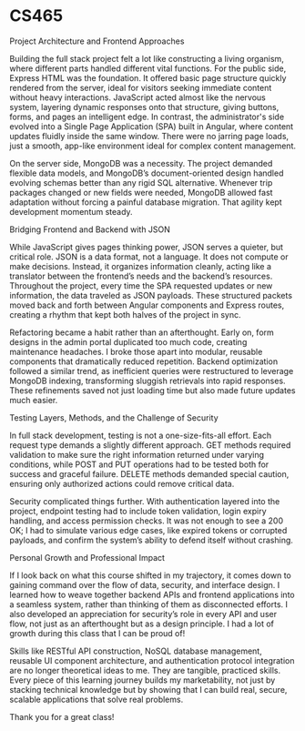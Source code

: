 # CS465
Project Architecture and Frontend Approaches

Building the full stack project felt a lot like constructing a living organism, where different parts handled different vital functions. For the public side, Express HTML was the foundation. It offered basic page structure quickly rendered from the server, ideal for visitors seeking immediate content without heavy interactions. JavaScript acted almost like the nervous system, layering dynamic responses onto that structure, giving buttons, forms, and pages an intelligent edge. In contrast, the administrator's side evolved into a Single Page Application (SPA) built in Angular, where content updates fluidly inside the same window. There were no jarring page loads, just a smooth, app-like environment ideal for complex content management.

On the server side, MongoDB was a necessity. The project demanded flexible data models, and MongoDB’s document-oriented design handled evolving schemas better than any rigid SQL alternative. Whenever trip packages changed or new fields were needed, MongoDB allowed fast adaptation without forcing a painful database migration. That agility kept development momentum steady.

Bridging Frontend and Backend with JSON

While JavaScript gives pages thinking power, JSON serves a quieter, but critical role. JSON is a data format, not a language. It does not compute or make decisions. Instead, it organizes information cleanly, acting like a translator between the frontend’s needs and the backend’s resources. Throughout the project, every time the SPA requested updates or new information, the data traveled as JSON payloads. These structured packets moved back and forth between Angular components and Express routes, creating a rhythm that kept both halves of the project in sync.

Refactoring became a habit rather than an afterthought. Early on, form designs in the admin portal duplicated too much code, creating maintenance headaches. I broke those apart into modular, reusable components that dramatically reduced repetition. Backend optimization followed a similar trend, as inefficient queries were restructured to leverage MongoDB indexing, transforming sluggish retrievals into rapid responses. These refinements saved not just loading time but also made future updates much easier.

Testing Layers, Methods, and the Challenge of Security

In full stack development, testing is not a one-size-fits-all effort. Each request type demands a slightly different approach. GET methods required validation to make sure the right information returned under varying conditions, while POST and PUT operations had to be tested both for success and graceful failure. DELETE methods demanded special caution, ensuring only authorized actions could remove critical data.

Security complicated things further. With authentication layered into the project, endpoint testing had to include token validation, login expiry handling, and access permission checks. It was not enough to see a 200 OK; I had to simulate various edge cases, like expired tokens or corrupted payloads, and confirm the system’s ability to defend itself without crashing.

Personal Growth and Professional Impact

If I look back on what this course shifted in my trajectory, it comes down to gaining command over the flow of data, security, and interface design. I learned how to weave together backend APIs and frontend applications into a seamless system, rather than thinking of them as disconnected efforts. I also developed an appreciation for security’s role in every API and user flow, not just as an afterthought but as a design principle. I had a lot of growth during this class that I can be proud of!

Skills like RESTful API construction, NoSQL database management, reusable UI component architecture, and authentication protocol integration are no longer theoretical ideas to me. They are tangible, practiced skills. Every piece of this learning journey builds my marketability, not just by stacking technical knowledge but by showing that I can build real, secure, scalable applications that solve real problems.

Thank you for a great class!
